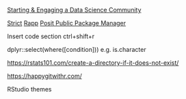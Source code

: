 [Starting & Engaging a Data Science Community](https://colorado.posit.co/rsc/ds-community-builder/)

[Strict](https://github.com/hadley/strict)
[Rapp](https://github.com/t-kalinowski/Rapp)
[Posit Public Package Manager](https://packagemanager.posit.co/client/#/)

Insert code section ctrl+shift+r

dplyr::select(where([condition])) e.g. is.character

https://rstats101.com/create-a-directory-if-it-does-not-exist/

https://happygitwithr.com/

RStudio themes